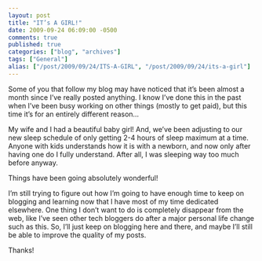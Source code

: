 ```yaml
---
layout: post
title: "IT’s A GIRL!"
date: 2009-09-24 06:09:00 -0500
comments: true
published: true
categories: ["blog", "archives"]
tags: ["General"]
alias: ["/post/2009/09/24/ITS-A-GIRL", "/post/2009/09/24/its-a-girl"]
---
```

<!-- more -->
<p>Some of you that follow my blog may have noticed that it’s been almost a month since I’ve really posted anything. I know I’ve done this in the past when I’ve been busy working on other things (mostly to get paid), but this time it’s for an entirely different reason…</p>  <p>My wife and I had a beautiful baby girl! And, we’ve been adjusting to our new sleep schedule of only getting 2-4 hours of sleep maximum at a time. Anyone with kids understands how it is with a newborn, and now only after having one do I fully understand. After all, I was sleeping way too much before anyway.</p>  <p>Things have been going absolutely wonderful!</p>  <p>I’m still trying to figure out how I’m going to have enough time to keep on blogging and learning now that I have most of my time dedicated elsewhere. One thing I don’t want to do is completely disappear from the web, like I’ve seen other tech bloggers do after a major personal life change such as this. So, I’ll just keep on blogging here and there, and maybe I’ll still be able to improve the quality of my posts.</p>  <p>Thanks!</p>
